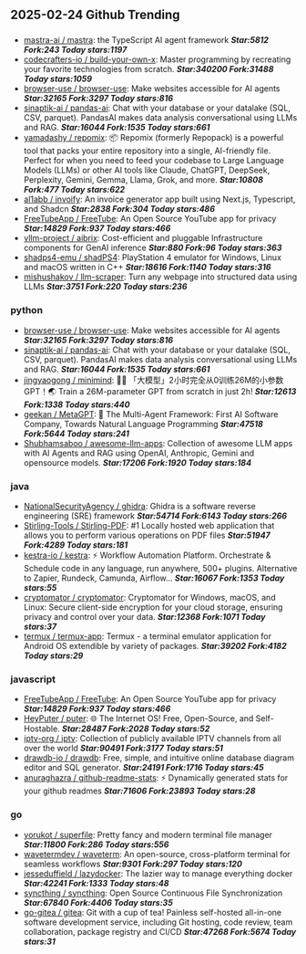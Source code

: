 ## 2025-02-24 Github Trending

### 
* [mastra-ai / mastra](https://github.com/mastra-ai/mastra): the TypeScript AI agent framework ***Star:5812 Fork:243 Today stars:1197***
* [codecrafters-io / build-your-own-x](https://github.com/codecrafters-io/build-your-own-x): Master programming by recreating your favorite technologies from scratch. ***Star:340200 Fork:31488 Today stars:1059***
* [browser-use / browser-use](https://github.com/browser-use/browser-use): Make websites accessible for AI agents ***Star:32165 Fork:3297 Today stars:816***
* [sinaptik-ai / pandas-ai](https://github.com/sinaptik-ai/pandas-ai): Chat with your database or your datalake (SQL, CSV, parquet). PandasAI makes data analysis conversational using LLMs and RAG. ***Star:16044 Fork:1535 Today stars:661***
* [yamadashy / repomix](https://github.com/yamadashy/repomix): 📦 Repomix (formerly Repopack) is a powerful tool that packs your entire repository into a single, AI-friendly file. Perfect for when you need to feed your codebase to Large Language Models (LLMs) or other AI tools like Claude, ChatGPT, DeepSeek, Perplexity, Gemini, Gemma, Llama, Grok, and more. ***Star:10808 Fork:477 Today stars:622***
* [al1abb / invoify](https://github.com/al1abb/invoify): An invoice generator app built using Next.js, Typescript, and Shadcn ***Star:2838 Fork:304 Today stars:486***
* [FreeTubeApp / FreeTube](https://github.com/FreeTubeApp/FreeTube): An Open Source YouTube app for privacy ***Star:14829 Fork:937 Today stars:466***
* [vllm-project / aibrix](https://github.com/vllm-project/aibrix): Cost-efficient and pluggable Infrastructure components for GenAI inference ***Star:880 Fork:96 Today stars:363***
* [shadps4-emu / shadPS4](https://github.com/shadps4-emu/shadPS4): PlayStation 4 emulator for Windows, Linux and macOS written in C++ ***Star:18616 Fork:1140 Today stars:316***
* [mishushakov / llm-scraper](https://github.com/mishushakov/llm-scraper): Turn any webpage into structured data using LLMs ***Star:3751 Fork:220 Today stars:236***

### python
* [browser-use / browser-use](https://github.com/browser-use/browser-use): Make websites accessible for AI agents ***Star:32165 Fork:3297 Today stars:816***
* [sinaptik-ai / pandas-ai](https://github.com/sinaptik-ai/pandas-ai): Chat with your database or your datalake (SQL, CSV, parquet). PandasAI makes data analysis conversational using LLMs and RAG. ***Star:16044 Fork:1535 Today stars:661***
* [jingyaogong / minimind](https://github.com/jingyaogong/minimind): 🚀🚀 「大模型」2小时完全从0训练26M的小参数GPT！🌏 Train a 26M-parameter GPT from scratch in just 2h! ***Star:12613 Fork:1338 Today stars:440***
* [geekan / MetaGPT](https://github.com/geekan/MetaGPT): 🌟 The Multi-Agent Framework: First AI Software Company, Towards Natural Language Programming ***Star:47518 Fork:5644 Today stars:241***
* [Shubhamsaboo / awesome-llm-apps](https://github.com/Shubhamsaboo/awesome-llm-apps): Collection of awesome LLM apps with AI Agents and RAG using OpenAI, Anthropic, Gemini and opensource models. ***Star:17206 Fork:1920 Today stars:184***

### java
* [NationalSecurityAgency / ghidra](https://github.com/NationalSecurityAgency/ghidra): Ghidra is a software reverse engineering (SRE) framework ***Star:54714 Fork:6143 Today stars:266***
* [Stirling-Tools / Stirling-PDF](https://github.com/Stirling-Tools/Stirling-PDF): #1 Locally hosted web application that allows you to perform various operations on PDF files ***Star:51947 Fork:4289 Today stars:181***
* [kestra-io / kestra](https://github.com/kestra-io/kestra): ⚡ Workflow Automation Platform. Orchestrate & Schedule code in any language, run anywhere, 500+ plugins. Alternative to Zapier, Rundeck, Camunda, Airflow... ***Star:16067 Fork:1353 Today stars:55***
* [cryptomator / cryptomator](https://github.com/cryptomator/cryptomator): Cryptomator for Windows, macOS, and Linux: Secure client-side encryption for your cloud storage, ensuring privacy and control over your data. ***Star:12368 Fork:1071 Today stars:37***
* [termux / termux-app](https://github.com/termux/termux-app): Termux - a terminal emulator application for Android OS extendible by variety of packages. ***Star:39202 Fork:4182 Today stars:29***

### javascript
* [FreeTubeApp / FreeTube](https://github.com/FreeTubeApp/FreeTube): An Open Source YouTube app for privacy ***Star:14829 Fork:937 Today stars:466***
* [HeyPuter / puter](https://github.com/HeyPuter/puter): 🌐 The Internet OS! Free, Open-Source, and Self-Hostable. ***Star:28487 Fork:2028 Today stars:52***
* [iptv-org / iptv](https://github.com/iptv-org/iptv): Collection of publicly available IPTV channels from all over the world ***Star:90491 Fork:3177 Today stars:51***
* [drawdb-io / drawdb](https://github.com/drawdb-io/drawdb): Free, simple, and intuitive online database diagram editor and SQL generator. ***Star:24191 Fork:1716 Today stars:45***
* [anuraghazra / github-readme-stats](https://github.com/anuraghazra/github-readme-stats): ⚡ Dynamically generated stats for your github readmes ***Star:71606 Fork:23893 Today stars:28***

### go
* [yorukot / superfile](https://github.com/yorukot/superfile): Pretty fancy and modern terminal file manager ***Star:11800 Fork:286 Today stars:556***
* [wavetermdev / waveterm](https://github.com/wavetermdev/waveterm): An open-source, cross-platform terminal for seamless workflows ***Star:9301 Fork:297 Today stars:120***
* [jesseduffield / lazydocker](https://github.com/jesseduffield/lazydocker): The lazier way to manage everything docker ***Star:42241 Fork:1333 Today stars:48***
* [syncthing / syncthing](https://github.com/syncthing/syncthing): Open Source Continuous File Synchronization ***Star:67840 Fork:4406 Today stars:35***
* [go-gitea / gitea](https://github.com/go-gitea/gitea): Git with a cup of tea! Painless self-hosted all-in-one software development service, including Git hosting, code review, team collaboration, package registry and CI/CD ***Star:47268 Fork:5674 Today stars:31***

